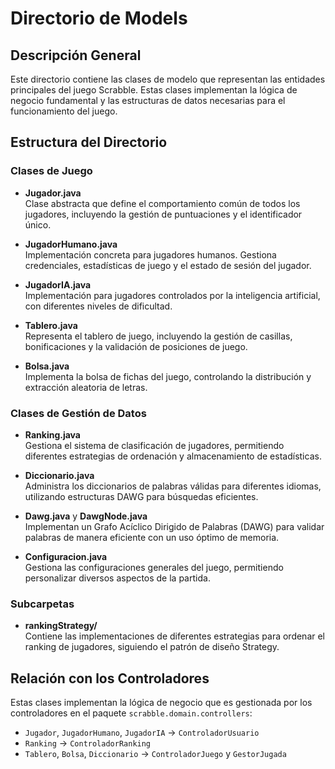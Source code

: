 # Directorio de Models

## Descripción General

Este directorio contiene las clases de modelo que representan las entidades principales del juego Scrabble. Estas clases implementan la lógica de negocio fundamental y las estructuras de datos necesarias para el funcionamiento del juego.

## Estructura del Directorio

### Clases de Juego

- **Jugador.java**  
  Clase abstracta que define el comportamiento común de todos los jugadores, incluyendo la gestión de puntuaciones y el identificador único.

- **JugadorHumano.java**  
  Implementación concreta para jugadores humanos. Gestiona credenciales, estadísticas de juego y el estado de sesión del jugador.

- **JugadorIA.java**  
  Implementación para jugadores controlados por la inteligencia artificial, con diferentes niveles de dificultad.

- **Tablero.java**  
  Representa el tablero de juego, incluyendo la gestión de casillas, bonificaciones y la validación de posiciones de juego.

- **Bolsa.java**  
  Implementa la bolsa de fichas del juego, controlando la distribución y extracción aleatoria de letras.

### Clases de Gestión de Datos

- **Ranking.java**  
  Gestiona el sistema de clasificación de jugadores, permitiendo diferentes estrategias de ordenación y almacenamiento de estadísticas.

- **Diccionario.java**  
  Administra los diccionarios de palabras válidas para diferentes idiomas, utilizando estructuras DAWG para búsquedas eficientes.

- **Dawg.java** y **DawgNode.java**  
  Implementan un Grafo Acíclico Dirigido de Palabras (DAWG) para validar palabras de manera eficiente con un uso óptimo de memoria.

- **Configuracion.java**  
  Gestiona las configuraciones generales del juego, permitiendo personalizar diversos aspectos de la partida.

### Subcarpetas

- **rankingStrategy/**  
  Contiene las implementaciones de diferentes estrategias para ordenar el ranking de jugadores, siguiendo el patrón de diseño Strategy.

## Relación con los Controladores

Estas clases implementan la lógica de negocio que es gestionada por los controladores en el paquete `scrabble.domain.controllers`:

- `Jugador`, `JugadorHumano`, `JugadorIA` → `ControladorUsuario`
- `Ranking` → `ControladorRanking`
- `Tablero`, `Bolsa`, `Diccionario` → `ControladorJuego` y `GestorJugada`
